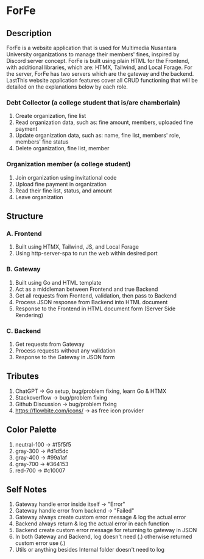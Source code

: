 # ForFe

## Description

ForFe is a website application that is used for Multimedia Nusantara University organizations to manage their members' fines, inspired by Discord server concept. ForFe is built using plain HTML for the Frontend, with additional libraries, which are: HTMX, Tailwind, and Local Forage. For the server, ForFe has two servers which are the gateway and the backend. LastThis website application features cover all CRUD functioning that will be detailed on the explanations below by each role.

### Debt Collector (a college student that is/are chamberlain)

1. Create organization, fine list
2. Read organization data, such as: fine amount, members, uploaded fine payment
3. Update organization data, such as: name, fine list, members' role, members' fine status
4. Delete organization, fine list, member

### Organization member (a college student)

1. Join organization using invitational code
2. Upload fine payment in organization
3. Read their fine list, status, and amount
4. Leave organization

## Structure

### A. Frontend

1. Built using HTMX, Tailwind, JS, and Local Forage
2. Using http-server-spa to run the web within desired port

### B. Gateway

1. Built using Go and HTML template
2. Act as a middleman between Frontend and true Backend
3. Get all requests from Frontend, validation, then pass to Backend
4. Process JSON response from Backend into HTML document
5. Response to the Frontend in HTML document form (Server Side Rendering)

### C. Backend

1. Get requests from Gateway
2. Process requests without any validation
3. Response to the Gateway in JSON form

## Tributes

1. ChatGPT -> Go setup, bug/problem fixing, learn Go & HTMX
2. Stackoverflow -> bug/problem fixing
3. Github Discussion -> bug/problem fixing
4. https://flowbite.com/icons/ -> as free icon provider

## Color Palette

1. neutral-100 -> #f5f5f5
2. gray-300 -> #d1d5dc
3. gray-400 -> #99a1af
4. gray-700 -> #364153
5. red-700 -> #c10007

## Self Notes

1. Gateway handle error inside itself -> "Error"
2. Gateway handle error from backend -> "Failed"
3. Gateway always create custom error message & log the actual error
4. Backend always return & log the actual error in each function
5. Backend create custom error message for returning to gateway in JSON
6. In both Gateway and Backend, log doesn't need (.) otherwise returned custom error use (.)
7. Utils or anything besides Internal folder doesn't need to log
